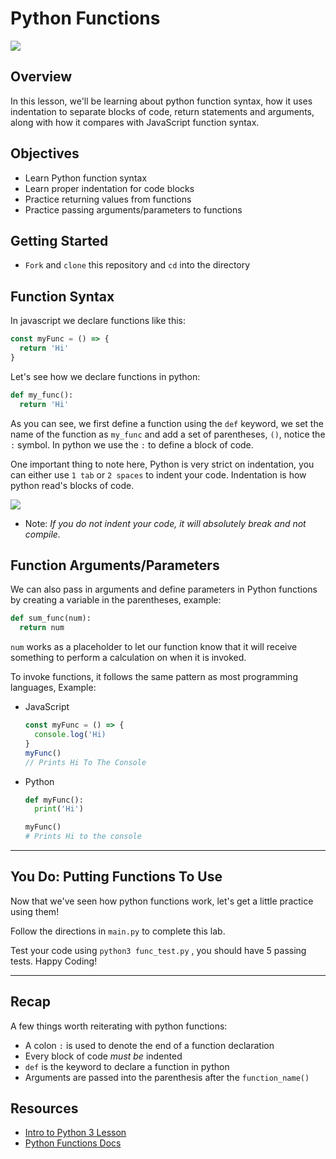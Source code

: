 # Python Functions

![](https://res.cloudinary.com/ahonore42/image/upload/v1615581981/ga/Screen_Shot_2021-03-12_at_2.45.05_PM_rnhmr0.png)

## Overview
In this lesson, we'll be learning about python function syntax, how it uses indentation to separate blocks of code, return statements and arguments, along with how it compares with JavaScript function syntax.

## Objectives

- Learn Python function syntax
- Learn proper indentation for code blocks
- Practice returning values from functions
- Practice passing arguments/parameters to functions

## Getting Started
- `Fork` and `clone` this repository and `cd` into the directory

## Function Syntax

In javascript we declare functions like this:

```js
const myFunc = () => {
  return 'Hi'
}
```

Let's see how we declare functions in python:

```python
def my_func():
  return 'Hi'
```

As you can see, we first define a function using the `def` keyword, we set the name of the function as `my_func` and add a set of parentheses, `()`, notice the `:` symbol. In python we use the `:` to define a block of code.

One important thing to note here, Python is very strict on indentation, you can either use `1 tab` or `2 spaces` to indent your code. Indentation is how python read's blocks of code.

![](https://4.bp.blogspot.com/-BbXKsKfUHZQ/WyRY2KuRHbI/AAAAAAAAARk/vW07XUE4ksEq1nnkH675PunAXkTA0PftwCLcBGAs/s320/20180616_how_to_write_a_function_quickly2.gif)

- Note: _If you do not indent your code, it will absolutely break and not compile._

## Function Arguments/Parameters

We can also pass in arguments and define parameters in Python functions by creating a variable in the parentheses, example:

```python
def sum_func(num):
  return num
```

`num` works as a placeholder to let our function know that it will receive something to perform a calculation on when it is invoked.

To invoke functions, it follows the same pattern as most programming languages, Example:

- JavaScript
    ```js
    const myFunc = () => {
      console.log('Hi)
    }
    myFunc()
    // Prints Hi To The Console
    ```
- Python
    ```python
    def myFunc():
      print('Hi')

    myFunc()
    # Prints Hi to the console
    ```

___
## You Do: Putting Functions To Use
Now that we've seen how python functions work, let's get a little practice using them! 

Follow the directions in `main.py` to complete this lab.

Test your code using `python3 func_test.py` , you should have 5 passing tests. Happy Coding!
___
## Recap
A few things worth reiterating with python functions:
- A colon `:` is used to denote the end of a function declaration
- Every block of code _must be_ indented
- `def` is the keyword to declare a function in python
- Arguments are passed into the parenthesis after the `function_name()`

## Resources
- [Intro to Python 3 Lesson](https://github.com/SEI-R-4-26/u4_lesson_python_intro)
- [Python Functions Docs](https://www.tutorialspoint.com/python/python_functions.htm)
